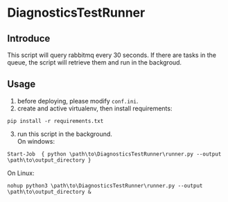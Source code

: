 # DiagnosticsTestRunner

## Introduce
This script will query rabbitmq every 30 seconds. If there are tasks in the queue, the script will retrieve them and run in the backgroud.

## Usage
1. before deploying, please modify `conf.ini`.
2. create and active virtualenv, then install requirements:
```
pip install -r requirements.txt
```
3. run this script in the background.  
On windows:
```
Start-Job  { python \path\to\DiagnosticsTestRunner\runner.py --output \path\to\output_directory }
```
On Linux:
```
nohup python3 \path\to\DiagnosticsTestRunner\runner.py --output \path\to\output_directory &
```